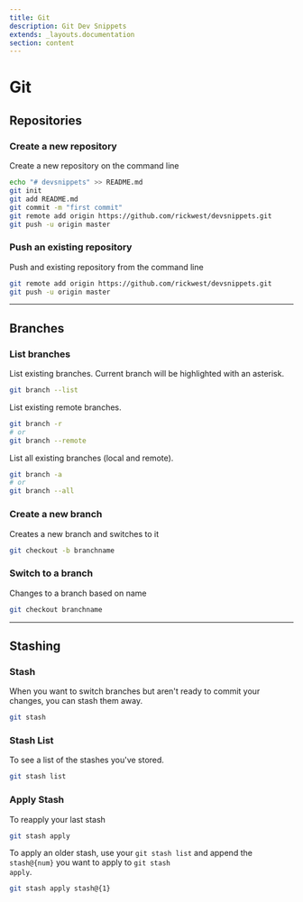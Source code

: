 ```yaml
---
title: Git
description: Git Dev Snippets
extends: _layouts.documentation
section: content
---
```


# Git

## Repositories

### Create a new repository

Create a new repository on the command line

```bash
echo "# devsnippets" >> README.md
git init
git add README.md
git commit -m "first commit"
git remote add origin https://github.com/rickwest/devsnippets.git
git push -u origin master
```

### Push an existing repository

Push and existing repository from the command line

```bash
git remote add origin https://github.com/rickwest/devsnippets.git
git push -u origin master
```

---

## Branches

### List branches

List existing branches. Current branch will be highlighted with an asterisk.

```bash
git branch --list
```

List existing remote branches.

```bash
git branch -r
# or
git branch --remote
```

List all existing branches (local and remote).

```bash
git branch -a
# or
git branch --all
```

### Create a new branch

Creates a new branch and switches to it

```bash
git checkout -b branchname
```

### Switch to a branch

Changes to a branch based on name

```bash
git checkout branchname
```

---

## Stashing

### Stash

When you want to switch branches but aren't ready to commit your changes, you can stash them away.

```bash
git stash
```

### Stash List

To see a list of the stashes you've stored.

```bash
git stash list
```
### Apply Stash 

To reapply your last stash

```bash
git stash apply
```


To apply an older stash, use your <code>git stash list</code> and append the <code>stash@{num}</code> you want to apply to <code>git stash apply</code>.

```bash
git stash apply stash@{1}
```